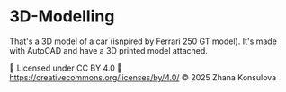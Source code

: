 # 3D-Modelling
That's a 3D model of a car (isnpired by Ferrari 250 GT model). It's made with AutoCAD and have a 3D printed model attached.

📜 Licensed under CC BY 4.0
🔗 https://creativecommons.org/licenses/by/4.0/
© 2025 Zhana Konsulova
